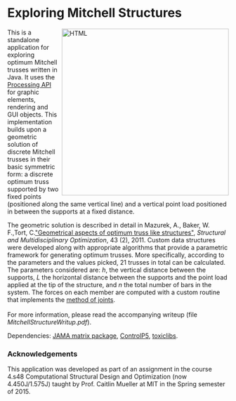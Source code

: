 <h1> Exploring Mitchell Structures </h1>

<p><img src="https://cloud.githubusercontent.com/assets/9630033/24637538/09ede8dc-18b0-11e7-861d-393a076f14ea.jpg" alt = "HTML" width="380" align="Right"/> This is a standalone application for exploring optimum Mitchell trusses written in Java. It uses the <a href="https://www.processing.org">Processing API</a> for graphic elements, rendering and GUI objects. This implementation builds upon a geometric solution of discrete Mitchell trusses in their basic symmetric form: a discrete optimum truss supported by two fixed points (positioned along the same vertical line) and a vertical point load positioned in between the supports at a fixed distance.</p> 

<p>The geometric solution is described in detail in Mazurek, A., Baker, W. F.,Tort, C.<a href="http://link.springer.com/article/10.1007/s00158-010-0559-x">"Geometrical aspects of optimum truss like structures"</a>, <em>Structural and Multidisciplinary Optimization</em>, 43 (2), 2011. Custom data structures were developed along with appropriate algorithms that provide a parametric framework for generating optimum trusses. More specifically, according to the parameters and the values picked, 21 trusses in total can be calculated. The parameters considered are: <em>h</em>, the vertical distance between the supports, <em>L</em> the horizontal distance between the supports and the point load applied at the tip of the structure, and <em>n</em> the total number of bars in the system. The forces on each member are computed with a custom routine that implements the <a href="https://en.wikibooks.org/wiki/Statics/Method_of_Joints">method of joints</a>.<br><br>
For more information, please read the accompanying writeup (file <em>MitchellStructureWritup.pdf</em>).</p>

<p>Dependencies: <a href="http://math.nist.gov/javanumerics/jama/">JAMA matrix package</a>, <a href="http://www.sojamo.de/libraries/controlP5/">ControlP5</a>, <a href="http://toxiclibs.org">toxiclibs</a>.
</p>

<h3> Acknowledgements </h3>
<p>This application was developed as part of an assignment in the course 4.s48 Computational Structural Design and Optimization (now 4.450J/1.575J) taught by Prof. Caitlin Mueller at MIT in the Spring semester of 2015.</p>



